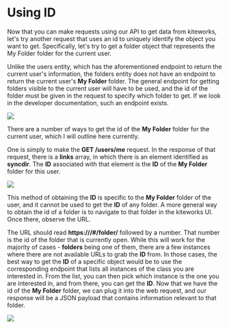 # Using ID

Now that you can make requests using our API to get data from kiteworks, let's try another request that uses an id to uniquely identify the object you want to get. Specifically, let's try to get a folder object that represents the My Folder folder for the current user.

Unlike the users entity, which has the aforementioned endpoint to return the current user's information, the folders entity does not have an endpoint to return the current user's **My Folder** folder. The general endpoint for getting folders visible to the current user will have to be used, and the id of the folder must be given in the request to specify which folder to get. If we look in the developer documentation, such an endpoint exists.

![](.../images/getfoldersid.pnc)

There are a number of ways to get the id of the **My Folder** folder for the current user, which I will outline here currently.

One is simply to make the **GET /users/me** request. In the response of that request, there is a **links** array, in which there is an element identified as **syncdir**. The **ID** associated with that element is the **ID** of the **My Folder** folder for this user.

![](.../image/id.png)

This method of obtaining the **ID** is specific to the **My Folder** folder of the user, and it cannot be used to get the **ID** of any folder. A more general way to obtain the id of a folder is to navigate to that folder in the kiteworks UI. Once there, observe the URL.

The URL should read **https://<hostname>/#/folder/** followed by a number. That number is the id of the folder that is currently open.
While this will work for the majority of cases - **folders** being one of them, there are a few instances where there are not available URLs to grab the **ID** from.  In those cases, the best way to get the **ID** of a specific object would be to use the corresponding endpoint that lists all instances of the class you are interested in. From the list, you can then pick which instance is the one you are interested in, and from there, you can get the **ID**.
Now that we have the id of the **My Folder** folder, we can plug it into the web request, and our response will be a JSON payload that contains information relevant to that folder.

![](.../images/id1)
